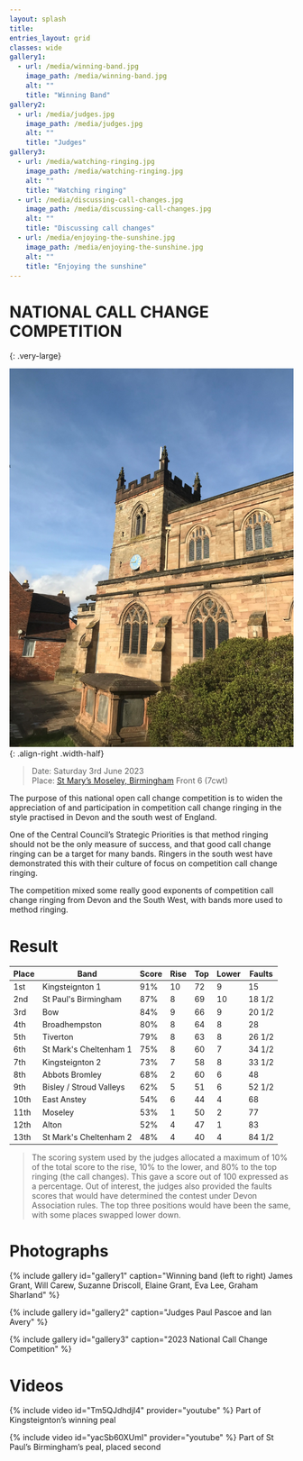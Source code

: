 ```yaml
---
layout: splash
title: 
entries_layout: grid
classes: wide
gallery1:
  - url: /media/winning-band.jpg
    image_path: /media/winning-band.jpg
    alt: ""
    title: "Winning Band"
gallery2:
  - url: /media/judges.jpg
    image_path: /media/judges.jpg
    alt: ""
    title: "Judges"
gallery3:
  - url: /media/watching-ringing.jpg
    image_path: /media/watching-ringing.jpg
    alt: ""
    title: "Watching ringing"
  - url: /media/discussing-call-changes.jpg
    image_path: /media/discussing-call-changes.jpg
    alt: ""
    title: "Discussing call changes"
  - url: /media/enjoying-the-sunshine.jpg
    image_path: /media/enjoying-the-sunshine.jpg
    alt: ""
    title: "Enjoying the sunshine"
---
```


# NATIONAL CALL CHANGE COMPETITION
{: .very-large}

![](/media/moseley-st-mary.jpg){: .align-right .width-half}

> Date:	Saturday 3rd June 2023   
> Place:	[St Mary’s Moseley, Birmingham](https://dove.cccbr.org.uk/tower/16431) Front 6 (7cwt)

The purpose of this national open call change competition is to widen the appreciation of and participation in competition call change ringing in the style practised in Devon and the south west of England.

One of the Central Council’s Strategic Priorities is that method ringing should not be the only measure of success, and that good call change ringing can be a target for many bands. Ringers in the south west have demonstrated this with their culture of focus on competition call change ringing.

The competition mixed some really good exponents of competition call change ringing from Devon and the South West, with bands more used to method ringing.

# Result

| Place | Band                    | Score | Rise | Top | Lower | Faults |
| ----- | ----------------------- | ----- | ---- | --- | ----- | ------ |
| 1st   | Kingsteignton 1         | 91%   | 10   | 72  | 9     | 15     |
| 2nd   | St Paul's Birmingham    | 87%   | 8    | 69  | 10    | 18 1/2 |
| 3rd   | Bow                     | 84%   | 9    | 66  | 9     | 20 1/2 |
| 4th   | Broadhempston           | 80%   | 8    | 64  | 8     | 28     |
| 5th   | Tiverton                | 79%   | 8    | 63  | 8     | 26 1/2 |
| 6th   | St Mark's Cheltenham 1  | 75%   | 8    | 60  | 7     | 34 1/2 |
| 7th   | Kingsteignton 2         | 73%   | 7    | 58  | 8     | 33 1/2 |
| 8th   | Abbots Bromley          | 68%   | 2    | 60  | 6     | 48     |
| 9th   | Bisley / Stroud Valleys | 62%   | 5    | 51  | 6     | 52 1/2 |
| 10th  | East Anstey             | 54%   | 6    | 44  | 4     | 68     |
| 11th  | Moseley                 | 53%   | 1    | 50  | 2     | 77     |
| 12th  | Alton                   | 52%   | 4    | 47  | 1     | 83     |
| 13th  | St Mark's Cheltenham 2  | 48%   | 4    | 40  | 4     | 84 1/2 |

> The scoring system used by the judges allocated a maximum of 10% of the total score to the rise, 10% to the lower, and 80% to the top ringing (the call changes). This gave a score out of 100 expressed as a percentage. Out of interest, the judges also provided the faults scores that would have determined the contest under Devon Association rules. The top three positions would have been the same, with some places swapped lower down.						

# Photographs

{% include gallery id="gallery1" caption="Winning band (left to right) James Grant, Will Carew, Suzanne Driscoll, Elaine Grant, Eva Lee, Graham Sharland" %}

{% include gallery id="gallery2" caption="Judges Paul Pascoe and Ian Avery" %}

{% include gallery id="gallery3" caption="2023 National Call Change Competition" %}

# Videos
 
{% include video id="Tm5QJdhdjl4" provider="youtube" %}
Part of Kingsteignton’s winning peal
 
{% include video id="yacSb60XUmI" provider="youtube" %}
Part of St Paul’s Birmingham’s peal, placed second
 
